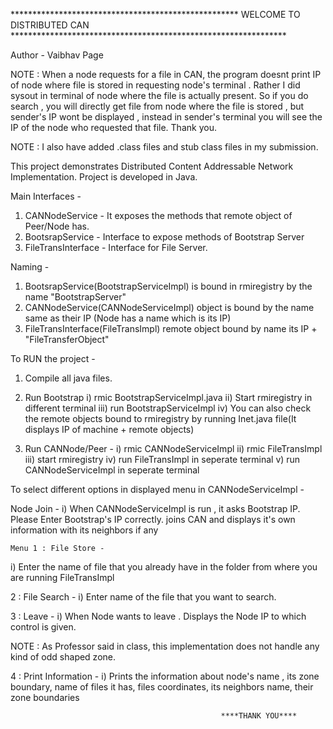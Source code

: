 **************************************************** WELCOME TO DISTRIBUTED CAN ***************************************************************

Author - Vaibhav Page

NOTE : When a node requests for a file in CAN, the program doesnt print IP
       of node where file is stored in requesting node's terminal . Rather I did sysout in terminal of node where the file is actually present.
       So if you do search , you will directly get file from node where the file is stored , but sender's IP wont be displayed , instead
       in sender's terminal you will see the IP of the node who requested that file. Thank you.


NOTE : I also have added .class files and stub class files in my submission. 

This project demonstrates Distributed Content Addressable Network Implementation.
Project is developed in Java.

Main Interfaces - 
1) CANNodeService - It exposes the methods that remote object of Peer/Node has.
2) BootsrapService - Interface to expose methods of Bootstrap Server
3) FileTransInterface - Interface for File Server.


Naming - 
1) BootsrapService(BootstrapServiceImpl) is bound in rmiregistry by the name "BootstrapServer"
2) CANNodeService(CANNodeServiceImpl) object is bound by the name same as their IP (Node has a name which is its IP)
3) FileTransInterface(FileTransImpl) remote object bound by name its IP + "FileTransferObject"


To RUN the project - 

1) Compile all java files. 

2) Run Bootstrap 
   i) rmic BootstrapServiceImpl.java
   ii) Start rmiregistry in different terminal
   iii) run BootstrapServiceImpl
   iv) You can also check the remote objects bound to rmiregistry by running Inet.java file(It displays IP of machine + remote objects)

3) Run CANNode/Peer - 
   i) rmic CANNodeServiceImpl
   ii) rmic FileTransImpl
   iii) start rmiregistry
   iv) run FileTransImpl in seperate terminal
   v) run CANNodeServiceImpl in seperate terminal


To select different options in displayed menu in CANNodeServiceImpl - 
	
   Node Join -
   i) When CANNodeServiceImpl is run , it asks Bootstrap IP. 
      Please Enter Bootstrap's IP correctly.
      joins CAN and displays it's own information with its neighbors if any
   
    Menu 1 : File Store -
   i) Enter the name of file that you already have in the folder from where you are running FileTransImpl

   2 : File Search - 
   i) Enter name of the file that you want to search. 
      

   3 : Leave - 
   i) When Node wants to leave . Displays the Node IP to which control is given.

   NOTE : As Professor said in class, this implementation does not handle any kind of odd shaped zone.
      

   4 : Print Information -
   i) Prints the information about node's name , its zone boundary, name of files it has, files coordinates, its neighbors name, their   
      zone boundaries



                                                   ****THANK YOU****

